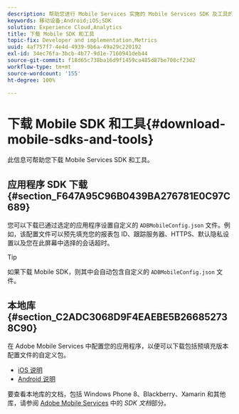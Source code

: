 ```yaml
---
description: 帮助您进行 Mobile Services 实施的 Mobile Services SDK 及工具的下载信息。
keywords: 移动设备;Android;iOS;SDK
solution: Experience Cloud,Analytics
title: 下载 Mobile SDK 和工具
topic-fix: Developer and implementation,Metrics
uuid: 4af757f7-4e4d-4939-9b6a-49a29c220192
exl-id: 34ec76fa-3bcb-4b77-9d1e-7160941deb44
source-git-commit: f18d65c738ba16d9f1459ca485d87be708cf23d2
workflow-type: tm+mt
source-wordcount: '155'
ht-degree: 100%

---
```


# 下载 Mobile SDK 和工具{#download-mobile-sdks-and-tools}

此信息可帮助您下载 Mobile Services SDK 和工具。

## 应用程序 SDK 下载 {#section_F647A95C96B0439BA276781E0C97C689}

您可以下载已通过选定的应用程序设置自定义的 `ADBMobileConfig.json` 文件。例如，该配置文件可以预先填充您的报表包 ID、跟踪服务器、HTTPS、默认隐私设置以及您在此屏幕中选择的会话超时。

>[!TIP]
>
>如果下载 Mobile SDK，则其中会自动包含自定义的 `ADBMobileConfig.json` 文件。

## 本地库 {#section_C2ADC3068D9F4EAEBE5B266852738C90}

在 Adobe Mobile Services 中配置您的应用程序，以便可以下载包括预填充版本配置文件的自定义包。

* [iOS 说明](/help/ios/getting-started/requirements.md)
* [Android 说明](/help/android/getting-started/requirements.md)

要查看本地库的文档，包括 Windows Phone 8、Blackberry、Xamarin 和其他库，请参阅 [Adobe Mobile Services](/help/using/home.md) 中的 *SDK 文档*&#x200B;部分。
